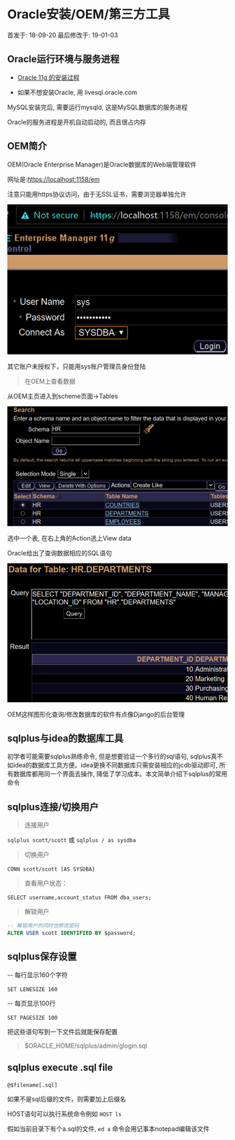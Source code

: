 # Oracle安装/OEM/第三方工具

首发于: 18-09-20 最后修改于: 19-01-03

## Oracle运行环境与服务进程

- [Oracle 11g 的安装过程](https://www.cnblogs.com/dmego/p/6353641.html)

- 如果不想安装Oracle, 用 livesql.oracle.com

MySQL安装完后, 需要运行mysqld, 这是MySQL数据库的服务进程

Oracle的服务进程是开机自动启动的, 而且很占内存

## OEM简介

OEM(Oracle Enterprise Manager)是Oracle数据库的Web端管理软件

网址是:[https://localhost:1158/em](https://localhost:1158/em)

注意只能用https协议访问，由于无SSL证书，需要浏览器单独允许

![01-oem-localhost1158](01-oem-localhost1158.png "01-oem-localhost1158")

其它账户未授权下，只能用sys账户管理员身份登陆

> 在OEM上查看数据

从OEM主页进入到scheme页面->Tables

![02-oem-tables](02-oem-tables.png "02-oem-tables")

选中一个表, 在右上角的Action选上View data

Oracle给出了查询数据相应的SQL语句

![03-oem-departments-data](03-oem-departments-data.png "03-oem-departments-data")

OEM这样图形化查询/修改数据库的软件有点像Django的后台管理

## sqlplus与idea的数据库工具

初学者可能需要sqlplus熟练命令, 但是想要验证一个多行的sql语句, sqlplus真不如idea的数据库工具方便。idea更换不同数据库只需安装相应的jcdb驱动即可, 所有数据库都用同一个界面去操作, 降低了学习成本。本文简单介绍下sqlplus的常用命令


## sqlplus连接/切换用户

> 连接用户

`sqlplus scott/scott` 或 `sqlplus / as sysdba`

> 切换用户

`CONN scott/scott [AS SYSDBA]`

> 查看用户状态：

`SELECT username,account_status FROM dba_users;`

> 解锁用户

```sql
-- 解锁用户的同时也修改密码
ALTER USER scott IDENTIFIED BY $password;
```

## sqlplus保存设置

-- 每行显示160个字符

`SET LENESIZE 160`

-- 每页显示100行

`SET PAGESIZE 100`

把这些语句写到一下文件后就能保存配置 

> $ORACLE_HOME/sqlplus/admin/glogin.sql

## sqlplus execute .sql file

`@$filename[.sql]`

如果不是sql后缀的文件，则需要加上后缀名

HOST语句可以执行系统命令例如 `HOST ls`

假如当前目录下有个a.sql的文件, `ed a` 命令会用记事本notepad编辑该文件
